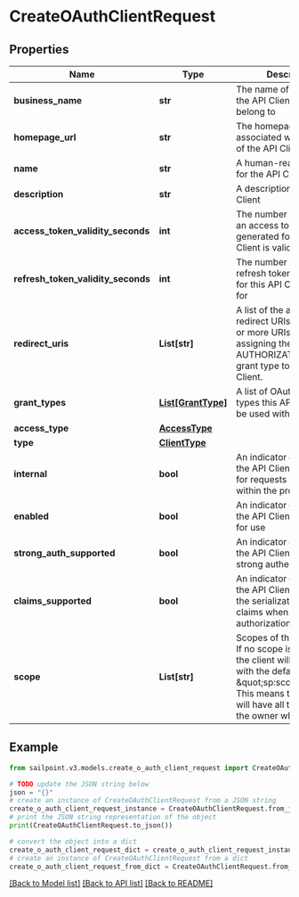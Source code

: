 # CreateOAuthClientRequest


## Properties

Name | Type | Description | Notes
------------ | ------------- | ------------- | -------------
**business_name** | **str** | The name of the business the API Client should belong to | [optional] 
**homepage_url** | **str** | The homepage URL associated with the owner of the API Client | [optional] 
**name** | **str** | A human-readable name for the API Client | 
**description** | **str** | A description of the API Client | 
**access_token_validity_seconds** | **int** | The number of seconds an access token generated for this API Client is valid for | 
**refresh_token_validity_seconds** | **int** | The number of seconds a refresh token generated for this API Client is valid for | [optional] 
**redirect_uris** | **List[str]** | A list of the approved redirect URIs. Provide one or more URIs when assigning the AUTHORIZATION_CODE grant type to a new OAuth Client. | [optional] 
**grant_types** | [**List[GrantType]**](GrantType.md) | A list of OAuth 2.0 grant types this API Client can be used with | 
**access_type** | [**AccessType**](AccessType.md) |  | 
**type** | [**ClientType**](ClientType.md) |  | [optional] 
**internal** | **bool** | An indicator of whether the API Client can be used for requests internal within the product. | [optional] 
**enabled** | **bool** | An indicator of whether the API Client is enabled for use | 
**strong_auth_supported** | **bool** | An indicator of whether the API Client supports strong authentication | [optional] 
**claims_supported** | **bool** | An indicator of whether the API Client supports the serialization of SAML claims when used with the authorization_code flow | [optional] 
**scope** | **List[str]** | Scopes of the API Client. If no scope is specified, the client will be created with the default scope \&quot;sp:scopes:all\&quot;. This means the API Client will have all the rights of the owner who created it. | [optional] 

## Example

```python
from sailpoint.v3.models.create_o_auth_client_request import CreateOAuthClientRequest

# TODO update the JSON string below
json = "{}"
# create an instance of CreateOAuthClientRequest from a JSON string
create_o_auth_client_request_instance = CreateOAuthClientRequest.from_json(json)
# print the JSON string representation of the object
print(CreateOAuthClientRequest.to_json())

# convert the object into a dict
create_o_auth_client_request_dict = create_o_auth_client_request_instance.to_dict()
# create an instance of CreateOAuthClientRequest from a dict
create_o_auth_client_request_from_dict = CreateOAuthClientRequest.from_dict(create_o_auth_client_request_dict)
```
[[Back to Model list]](../README.md#documentation-for-models) [[Back to API list]](../README.md#documentation-for-api-endpoints) [[Back to README]](../README.md)


